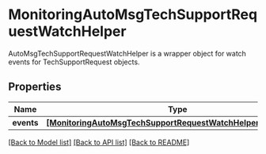 # MonitoringAutoMsgTechSupportRequestWatchHelper

AutoMsgTechSupportRequestWatchHelper is a wrapper object for watch events for TechSupportRequest objects.
## Properties
Name | Type | Description | Notes
------------ | ------------- | ------------- | -------------
**events** | [**[MonitoringAutoMsgTechSupportRequestWatchHelperWatchEvent]**](MonitoringAutoMsgTechSupportRequestWatchHelperWatchEvent.md) |  | [optional] 

[[Back to Model list]](../README.md#documentation-for-models) [[Back to API list]](../README.md#documentation-for-api-endpoints) [[Back to README]](../README.md)



